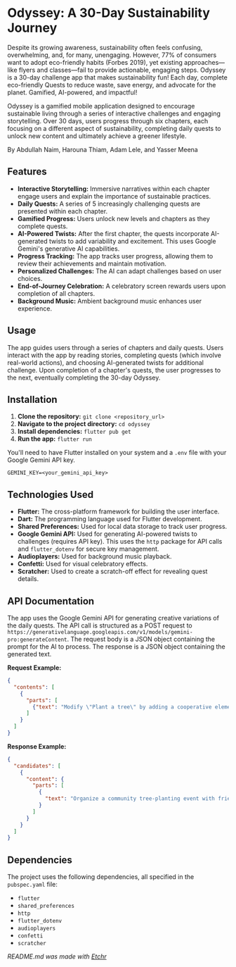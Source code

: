 # Odyssey: A 30-Day Sustainability Journey
Despite its growing awareness, sustainability often feels confusing, overwhelming, and, for many, unengaging. However, 77% of consumers want to adopt eco-friendly habits (Forbes 2019), yet existing approaches—like flyers and classes—fail to provide actionable, engaging steps. Odyssey is a 30-day challenge app that makes sustainability fun! Each day, complete eco-friendly Quests to reduce waste, save energy, and advocate for the planet. Gamified, AI-powered, and impactful!

Odyssey is a gamified mobile application designed to encourage sustainable living through a series of interactive challenges and engaging storytelling.  Over 30 days, users progress through six chapters, each focusing on a different aspect of sustainability, completing daily quests to unlock new content and ultimately achieve a greener lifestyle.

By Abdullah Naim, Harouna Thiam, Adam Lele, and Yasser Meena

## Features
* **Interactive Storytelling:** Immersive narratives within each chapter engage users and explain the importance of sustainable practices.
* **Daily Quests:**  A series of 5 increasingly challenging quests are presented within each chapter.
* **Gamified Progress:** Users unlock new levels and chapters as they complete quests.
* **AI-Powered Twists:**  After the first chapter, the quests incorporate AI-generated twists to add variability and excitement.  This uses Google Gemini's generative AI capabilities.
* **Progress Tracking:** The app tracks user progress, allowing them to review their achievements and maintain motivation.
* **Personalized Challenges:** The AI can adapt challenges based on user choices.
* **End-of-Journey Celebration:** A celebratory screen rewards users upon completion of all chapters.
* **Background Music:** Ambient background music enhances user experience.

## Usage
The app guides users through a series of chapters and daily quests.  Users interact with the app by reading stories, completing quests (which involve real-world actions), and choosing AI-generated twists for additional challenge. Upon completion of a chapter's quests, the user progresses to the next, eventually completing the 30-day Odyssey.

## Installation
1. **Clone the repository:** `git clone <repository_url>`
2. **Navigate to the project directory:** `cd odyssey`
3. **Install dependencies:** `flutter pub get`
4. **Run the app:** `flutter run`

You'll need to have Flutter installed on your system and a `.env` file with your Google Gemini API key.

```
GEMINI_KEY=<your_gemini_api_key>
```

## Technologies Used
* **Flutter:**  The cross-platform framework for building the user interface.
* **Dart:** The programming language used for Flutter development.
* **Shared Preferences:** Used for local data storage to track user progress.
* **Google Gemini API:** Used for generating AI-powered twists to challenges (requires API key).  This uses the `http` package for API calls and `flutter_dotenv` for secure key management.
* **Audioplayers:** Used for background music playback.
* **Confetti:**  Used for visual celebratory effects.
* **Scratcher:** Used to create a scratch-off effect for revealing quest details.

## API Documentation
The app uses the Google Gemini API for generating creative variations of the daily quests.  The API call is structured as a POST request to `https://generativelanguage.googleapis.com/v1/models/gemini-pro:generateContent`.  The request body is a JSON object containing the prompt for the AI to process. The response is a JSON object containing the generated text.

**Request Example:**

```json
{
  "contents": [
    {
      "parts": [
        {"text": "Modify \"Plant a tree\" by adding a cooperative element that requires players to work together in an interesting way while maintaining the challenge’s original intent."}
      ]
    }
  ]
}
```

**Response Example:**

```json
{
  "candidates": [
    {
      "content": {
        "parts": [
          {
            "text": "Organize a community tree-planting event with friends or neighbors.  Coordinate the planting effort, and share photos of your collaborative success."
          }
        ]
      }
    }
  ]
}
```

## Dependencies
The project uses the following dependencies, all specified in the `pubspec.yaml` file:

* `flutter`
* `shared_preferences`
* `http`
* `flutter_dotenv`
* `audioplayers`
* `confetti`
* `scratcher`

*README.md was made with [Etchr](https://etchr.dev)*
